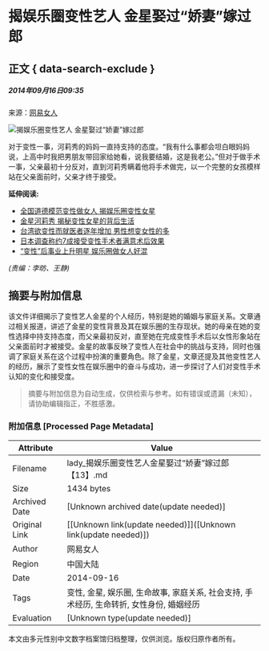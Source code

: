 # 揭娱乐圈变性艺人 金星娶过“娇妻”嫁过郎

## 正文 { data-search-exclude }


##### 2014年09月16日09:35    
来源：[网易女人](http://lady.gmw.cn/2014-09/16/content_13245814.htm)

![揭娱乐圈变性艺人 金星娶过“娇妻”嫁过郎](http://www.people.com.cn/mediafile/pic/20140916/75/5057025319230083435.jpg)

对于变性一事，河莉秀的妈妈一直持支持的态度。“我有什么事都会坦白眼妈妈说，上高中时我把男朋友带回家给她看，说我要结婚，这是我老公。”但对于做手术一事，父亲最初十分反对，直到河莉秀瞒着他将手术做完，以一个完整的女孩模样站在父亲面前时，父亲才终于接受。

**延伸阅读:**

- [全国道德模范变性做女人 揭娱乐圈变性女星](http://js.people.com.cn/n/2014/0815/c360313-21999682.html)
- [金星河莉秀 揭秘变性女星的背后生活](http://lady.people.com.cn/n/2013/1018/c1014-23245035.html)
- [台湾欲变性而就医者逐年增加 男性想变女性的多](http://tw.people.com.cn/n/2013/1008/c104510-23122834.html)
- [日本调查称约7成接受变性手术者满意术后效果](http://travel.people.com.cn/n/2013/0711/c41570-22158967.html)
- [“变性”后事业上升明星 娱乐圈做女人好混](http://pic.people.com.cn/n/2013/0105/c1016-20092294.html)

_(责编：李昉、王静)_
<!-- tcd_original_link http://lady.people.com.cn/n/2014/0916/c1014-25669062-13.html -->


## 摘要与附加信息

<!-- tcd_abstract -->
该文件详细揭示了变性艺人金星的个人经历，特别是她的婚姻与家庭关系。文章通过相关报道，讲述了金星的变性背景及其在娱乐圈的生存现状。她的母亲在她的变性选择中持支持态度，而父亲最初反对，直至她在完成变性手术后以女性形象站在父亲面前时才被接受。金星的故事反映了变性人在社会中的挑战与支持，同时也强调了家庭关系在这个过程中扮演的重要角色。除了金星，文章还提及其他变性艺人的经历，展示了变性女性在娱乐圈中的奋斗与成功，进一步探讨了人们对变性手术认知的变化和接受度。
<!-- tcd_abstract_end -->

> 摘要与附加信息为自动生成，仅供检索与参考。如有错误或遗漏（未知），请协助编辑指正，不胜感激。

### 附加信息 [Processed Page Metadata]

| Attribute       | Value                                  |
|-----------------|----------------------------------------|
| Filename        | lady_揭娱乐圈变性艺人金星娶过“娇妻”嫁过郎【13】.md                             |
| Size            | 1434 bytes                           |
| Archived Date   | [Unknown archived date(update needed)]                             |
| Original Link   | [[Unknown link(update needed)]]([Unknown link(update needed)])                       |
| Author          | 网易女人                               |
| Region          | 中国大陆                               |
| Date            | 2014-09-16                                 |
| Tags            | 变性, 金星, 娱乐圈, 生命故事, 家庭关系, 社会支持, 手术经历, 生命转折, 女性身份, 婚姻经历                                 |
| Evaluation            | [Unknown type(update needed)]                                 |
<!-- tcd_table_end -->

本文由多元性别中文数字档案馆归档整理，仅供浏览。版权归原作者所有。
